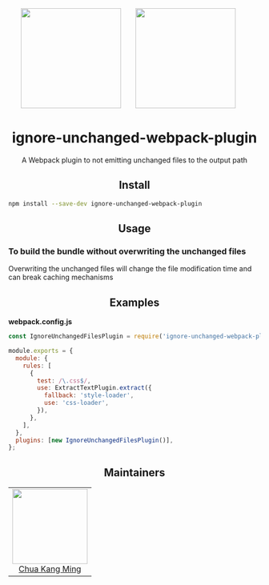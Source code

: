 <!-- [![npm][npm]][npm-url]
[![deps][deps]][deps-url]
[![test][test]][test-url]
[![coverage][cover]][cover-url]
[![chat][chat]][chat-url] -->

<div align="center">
  <!-- replace with accurate logo e.g from https://worldvectorlogo.com/ -->
  <img width="200" height="200" src="https://cdn.worldvectorlogo.com/logos/javascript.svg">
  <a href="https://webpack.js.org/">
    <img width="200" height="200" vspace="" hspace="25" src="https://cdn.rawgit.com/webpack/media/e7485eb2/logo/icon-square-big.svg">
  </a>
  <h1>ignore-unchanged-webpack-plugin</h1>
  <p>A Webpack plugin to not emitting unchanged files to the output path</p>
</div>

<h2 align="center">Install</h2>

```bash
npm install --save-dev ignore-unchanged-webpack-plugin
```

<h2 align="center">Usage</h2>

### To build the bundle without overwriting the unchanged files

Overwriting the unchanged files will change the file modification time and can break caching mechanisms

<h2 align="center">Examples</h2>

**webpack.config.js**

```js
const IgnoreUnchangedFilesPlugin = require('ignore-unchanged-webpack-plugin');

module.exports = {
  module: {
    rules: [
      {
        test: /\.css$/,
        use: ExtractTextPlugin.extract({
          fallback: 'style-loader',
          use: 'css-loader',
        }),
      },
    ],
  },
  plugins: [new IgnoreUnchangedFilesPlugin()],
};
```

<h2 align="center">Maintainers</h2>

<table>
  <tbody>
    <tr>
      <td align="center">
        <a href="https://github.com/kambing86">
          <img width="150" height="150" src="https://avatars3.githubusercontent.com/u/1342133?s=460&v=4">
          </br>
          Chua Kang Ming
        </a>
      </td>
    </tr>
  <tbody>
</table>

<!-- [npm]: https://img.shields.io/npm/v/ignore-unchanged-webpack-plugin.svg
[npm-url]: https://npmjs.com/package/ignore-unchanged-webpack-plugin

[deps]: https://david-dm.org/webpack-contrib/ignore-unchanged-webpack-plugin.svg
[deps-url]: https://david-dm.org/webpack-contrib/ignore-unchanged-webpack-plugin

[chat]: https://img.shields.io/badge/gitter-webpack%2Fwebpack-brightgreen.svg
[chat-url]: https://gitter.im/webpack/webpack

[test]: http://img.shields.io/travis/webpack-contrib/ignore-unchanged-webpack-plugin.svg
[test-url]: https://travis-ci.org/webpack-contrib/ignore-unchanged-webpack-plugin

[cover]: https://codecov.io/gh/webpack-contrib/ignore-unchanged-webpack-plugin/branch/master/graph/badge.svg
[cover-url]: https://codecov.io/gh/webpack-contrib/ignore-unchanged-webpack-plugin -->
